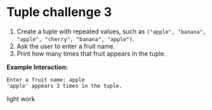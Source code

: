 # Tuple challenge 3 

1. Create a tuple with repeated values, such as `("apple", "banana", "apple", "cherry", "banana", "apple")`.  
2. Ask the user to enter a fruit name.  
3. Print how many times that fruit appears in the tuple.  

**Example Interaction:**
```
Enter a fruit name: apple
'apple' appears 3 times in the tuple.
```

light work